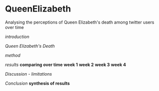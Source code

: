 # QueenElizabeth
Analysing the perceptions of Queen Elizabeth's death among twitter users over time 

*introduction* 

*Queen Elizabeth's Death*

*method* 

*results* 
**comparing over time** 
**week 1**
**week 2**
**week 3**
**week 4**

*Discussion - limitations* 

*Conclusion* 
**synthesis of results**
